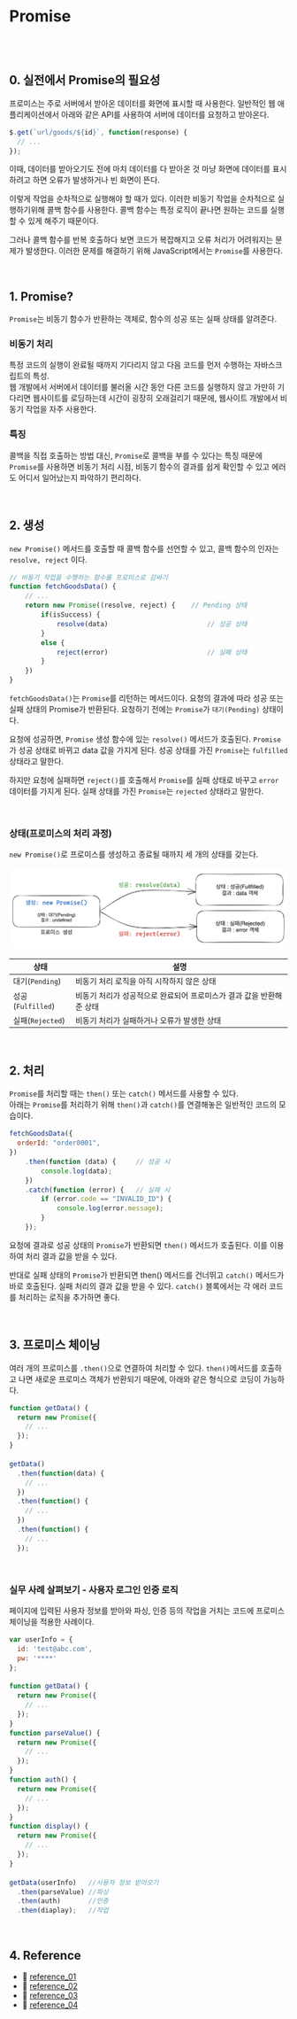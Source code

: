 # Promise

<br/><br/>

## 0. 실전에서 Promise의 필요성
프로미스는 주로 서버에서 받아온 데이터를 화면에 표시할 때 사용한다.
일반적인 웹 애플리케이션에서 아래와 같은 API를 사용하여 서버에 데이터를 요청하고 받아온다.

```javascript
$.get(`url/goods/${id}`, function(response) {
  // ...
});
```

이때, 데이터를 받아오기도 전에 마치 데이터를 다 받아온 것 마냥 화면에 데이터를 표시하려고 하면 오류가 발생하거나 빈 화면이 뜬다.

이렇게 작업을 순차적으로 실행해야 할 때가 있다. 이러한 비동기 작업을 순차적으로 실행하기위해 콜백 함수를 사용한다. 콜백 함수는 특정 로직이 끝나면 원하는 코드를 실행할 수 있게 해주기 때문이다.

그러나 콜백 함수를 반복 호출하다 보면 코드가 복잡해지고 오류 처리가 어려워지는 문제가 발생한다. 이러한 문제를 해결하기 위해 JavaScript에서는 `Promise`를 사용한다.

<br/>

## 1. Promise?
`Promise`는 비동기 함수가 반환하는 객체로, 함수의 성공 또는 실패 상태를 알려준다. 

### 비동기 처리
특정 코드의 실행이 완료될 때까지 기다리지 않고 다음 코드를 먼저 수행하는 자바스크립트의 특성.<br/>
웹 개발에서 서버에서 데이터를 불러올 시간 동안 다른 코드를 실행하지 않고 가만히 기다리면 웹사이트를 로딩하는데 시간이 굉장히 오래걸리기 때문에, 웹사이트 개발에서 비동기 작업을 자주 사용한다.

### 특징
콜백을 직접 호출하는 방법 대신, `Promise`로 콜백을 부를 수 있다는 특징 때문에 `Promise`를 사용하면 비동기 처리 시점, 비동기 함수의 결과를 쉽게 확인할 수 있고 에러도 어디서 일어났는지 파악하기 편리하다.

<br/>

## 2. 생성
`new Promise()` 메서드를 호출할 때 콜백 함수를 선언할 수 있고, 콜백 함수의 인자는 `resolve, reject` 이다.

```javascript
// 비동기 작업을 수행하는 함수를 프로미스로 감싸기
function fetchGoodsData() {
	// ...
	return new Promise((resolve, reject) {    // Pending 상태
		if(isSuccess) {
			resolve(data)                         // 성공 상태
		}
		else {
			reject(error)                         // 실패 상태
		}
	})
}
```

`fetchGoodsData()`는 `Promise`를 리턴하는 메서드이다. 요청의 결과에 따라 성공 또는 실패 상태의 Promise가 반환된다. 요청하기 전에는 `Promise`가 `대기(Pending)` 상태이다. <br/>

요청에 성공하면, `Promise` 생성 함수에 있는 `resolve()` 메서드가 호출된다. `Promise`가 성공 상태로 바뀌고 data 값을 가지게 된다. 성공 상태를 가진 `Promise`는 `fulfilled` 상태라고 말한다.<br/>
    
하지만 요청에 실패하면 `reject()`를 호출해서 `Promise`를 실패 상태로 바꾸고 `error` 데이터를 가지게 된다. 실패 상태를 가진 `Promise`는 `rejected` 상태라고 말한다.<br/>

<br/>

### 상태(프로미스의 처리 과정)
`new Promise()`로 프로미스를 생성하고 종료될 때까지 세 개의 상태를 갖는다.

![promise.png](./img/promise_state.png)

|상태|설명|
|------|---|
|대기(`Pending`)|비동기 처리 로직을 아직 시작하지 않은 상태|
|성공(`Fulfilled`)|비동기 처리가 성공적으로 완료되어 프로미스가 결과 값을 반환해준 상태|
|실패(`Rejected`)|비동기 처리가 실패하거나 오류가 발생한 상태|

<br/>

## 2. 처리
`Promise`를 처리할 때는 `then()` 또는 `catch()` 메서드를 사용할 수 있다. <br/>
아래는 `Promise`를 처리하기 위해 `then()`과 `catch()`를 연결해놓은 일반적인 코드의 모습이다.

```javascript
fetchGoodsData({
  orderId: "order0001",                           
})
    .then(function (data) {     // 성공 시
        console.log(data);  
    })
    .catch(function (error) {   // 실패 시
        if (error.code == "INVALID_ID") {
            console.log(error.message);
        }
    });
```

요청에 결과로 성공 상태의 `Promise`가 반환되면 `then()` 메서드가 호출된다. 이를 이용하여 처리 결과 값을 받을 수 있다. <br/>

반대로 실패 상태의 `Promise`가 반환되면 then() 메서드를 건너뛰고 `catch()` 메서드가 바로 호출된다. 실패 처리의 결과 값을 받을 수 있다. `catch()` 블록에서는 각 에러 코드를 처리하는 로직을 추가하면 좋다.

<br/>

## 3. 프로미스 체이닝
여러 개의 프로미스를 `.then()`으로 연결하여 처리할 수 있다. `then()`메서드를 호출하고 나면 새로운 프로미스 객체가 반환되기 때문에, 아래와 같은 형식으로 코딩이 가능하다.

```javascript
function getData() {
  return new Promise({
    // ...
  });
}

getData()
  .then(function(data) {
    // ...
  })
  .then(function() {
    // ...
  })
  .then(function() {
    // ...
  });
```

<br/>

### 실무 사례 살펴보기 - 사용자 로그인 인증 로직
페이지에 입력된 사용자 정보를 받아와 파싱, 인증 등의 작업을 거치는 코드에 프로미스 체이닝을 적용한 사례이다.

```javascript
var userInfo = {
  id: 'test@abc.com',
  pw: '****'
};

function getData() {
  return new Promise({
    // ...
  });
}
function parseValue() {
  return new Promise({
    // ...
  });
}
function auth() {
  return new Promise({
    // ...
  });
}
function display() {
  return new Promise({
    // ...
  });
}

getData(userInfo)   //사용자 정보 받아오기
  .then(parseValue) //파싱
  .then(auth)       //인증
  .then(diaplay);   //작업
```

<br/>

## 4. Reference
- 🔗 [reference_01](https://developer.mozilla.org/ko/docs/Web/JavaScript/Reference/Global_Objects/Promise)
- 🔗 [reference_02](https://joshua1988.github.io/web-development/javascript/javascript-asynchronous-operation/)
- 🔗 [reference_03](https://joshua1988.github.io/web-development/javascript/promise-for-beginners/)
- 🔗 [reference_04](https://blog.tossbusiness.com/articles/dev-8)